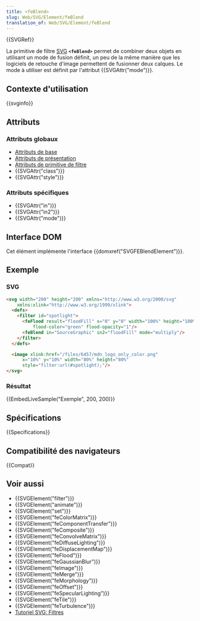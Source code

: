 ```yaml
---
title: <feBlend>
slug: Web/SVG/Element/feBlend
translation_of: Web/SVG/Element/feBlend
---
```


{{SVGRef}}

La primitive de filtre [SVG](/fr/docs/Web/SVG) **`<feBlend>`** permet de combiner deux objets en utilisant un mode de fusion définit, un peu de la même manière que les logiciels de retouche d'image permettent de fusionner deux calques. Le mode à utiliser est définit par l'attribut {{SVGAttr("mode")}}.

## Contexte d'utilisation

{{svginfo}}

## Attributs

### Attributs globaux

- [Attributs de base](/fr/docs/Web/SVG/Attribute#Attributs_de_base)
- [Attributs de présentation](/fr/docs/Web/SVG/Attribute#Attributs_de_présentation)
- [Attributs de primitive de filtre](/fr/docs/Web/SVG/Attribute#Attributs_de_primitives_de_filtre)
- {{SVGAttr("class")}}
- {{SVGAttr("style")}}

### Attributs spécifiques

- {{SVGAttr("in")}}
- {{SVGAttr("in2")}}
- {{SVGAttr("mode")}}

## Interface DOM

Cet élément implémente l'interface {{domxref("SVGFEBlendElement")}}.

## Exemple

### SVG

```html
<svg width="200" height="200" xmlns="http://www.w3.org/2000/svg"
    xmlns:xlink="http://www.w3.org/1999/xlink">
  <defs>
    <filter id="spotlight">
      <feFlood result="floodFill" x="0" y="0" width="100%" height="100%"
          flood-color="green" flood-opacity="1"/>
      <feBlend in="SourceGraphic" in2="floodFill" mode="multiply"/>
    </filter>
  </defs>

  <image xlink:href="/files/6457/mdn_logo_only_color.png"
      x="10%" y="10%" width="80%" height="80%"
      style="filter:url(#spotlight);"/>
</svg>
```

### Résultat

{{EmbedLiveSample("Exemple", 200, 200)}}

## Spécifications

{{Specifications}}

## Compatibilité des navigateurs

{{Compat}}

## Voir aussi

- {{SVGElement("filter")}}
- {{SVGElement("animate")}}
- {{SVGElement("set")}}
- {{SVGElement("feColorMatrix")}}
- {{SVGElement("feComponentTransfer")}}
- {{SVGElement("feComposite")}}
- {{SVGElement("feConvolveMatrix")}}
- {{SVGElement("feDiffuseLighting")}}
- {{SVGElement("feDisplacementMap")}}
- {{SVGElement("feFlood")}}
- {{SVGElement("feGaussianBlur")}}
- {{SVGElement("feImage")}}
- {{SVGElement("feMerge")}}
- {{SVGElement("feMorphology")}}
- {{SVGElement("feOffset")}}
- {{SVGElement("feSpecularLighting")}}
- {{SVGElement("feTile")}}
- {{SVGElement("feTurbulence")}}
- [Tutoriel SVG: Filtres](/fr/docs/Web/SVG/Tutoriel/filtres)
